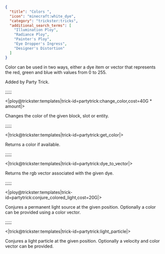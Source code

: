 ```json
{
  "title": "Colors ",
  "icon": "minecraft:white_dye",
  "category": "trickster:tricks",
  "additional_search_terms": [
    "Illumination Ploy",
    "Radiance Ploy",
    "Painter's Ploy",
    "Eye Dropper's Ingress",
    "Designer's Distortion"
  ]
}
```

Color can be used in two ways, either a dye item or vector that represents the red, green and blue with values from 0 to 255.

Added by Party Trick.

;;;;;

<|ploy@trickster:templates|trick-id=partytrick:change_color,cost=40G * amount|>

Changes the color of the given block, slot or entity.

;;;;;

<|trick@trickster:templates|trick-id=partytrick:get_color|>

Returns a color if available.

;;;;;

<|trick@trickster:templates|trick-id=partytrick:dye_to_vector|>

Returns the rgb vector associated with the given dye.

;;;;;

<|ploy@trickster:templates|trick-id=partytrick:conjure_colored_light,cost=20G|>

Conjures a permanent light source at the given position. Optionally a color can be provided using a color vector.

;;;;;

<|trick@trickster:templates|trick-id=partytrick:light_particle|>

Conjures a light particle at the given position. Optionally a velocity and color vector can be provided.